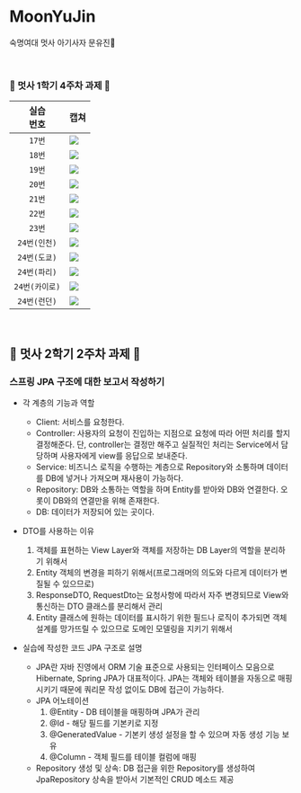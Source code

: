 # MoonYuJin
숙명여대 멋사 아기사자 문유진🦁

<br>

### 🦁 멋사 1학기 4주차 과제 🦁

| 실습 <br> 번호 | 캡쳐 | 
|:------:|:------|
|`17번`|<img src="https://github.com/Likelion-at-SMWU-11th/MoonYuJin/assets/74898231/9e9f9345-c113-4e58-af3a-de1548c71cfa">|
|`18번`|<img src="https://github.com/Likelion-at-SMWU-11th/MoonYuJin/assets/74898231/f63eafdb-ba7c-4d28-8ff0-1c46736fe37f">|
|`19번`|<img src="https://github.com/Likelion-at-SMWU-11th/MoonYuJin/assets/74898231/9e9f9345-c113-4e58-af3a-de1548c71cfa">|
|`20번`|<img src="https://github.com/Likelion-at-SMWU-11th/MoonYuJin/assets/74898231/77f50b94-47b2-40d5-a0da-8b8d54cfe807">|
|`21번`|<img src="https://github.com/Likelion-at-SMWU-11th/MoonYuJin/assets/74898231/9e9f9345-c113-4e58-af3a-de1548c71cfa">|
|`22번`|<img src="https://github.com/Likelion-at-SMWU-11th/MoonYuJin/assets/74898231/95f6e4c1-1105-41ba-8b30-5d5e0482d1a2">|
|`23번`|<img src="https://github.com/Likelion-at-SMWU-11th/MoonYuJin/assets/74898231/2bf82d10-014c-4a72-a638-1bb50660766b">|
|`24번(인천)`|<img src="https://github.com/Likelion-at-SMWU-11th/MoonYuJin/assets/74898231/da117967-2f8b-4da3-8cb9-6c9693df8419">|
|`24번(도쿄)`|<img src="https://github.com/Likelion-at-SMWU-11th/MoonYuJin/assets/74898231/38e527c0-41cf-4e8e-9592-03b4bdf4baaa">|
|`24번(파리)`|<img src="https://github.com/Likelion-at-SMWU-11th/MoonYuJin/assets/74898231/9afe02ce-2360-405b-b59b-c0c6465a33f6">|
|`24번(카이로)`|<img src="https://github.com/Likelion-at-SMWU-11th/MoonYuJin/assets/74898231/f8e59fd7-8b9f-42f9-bb48-cc56551f6e09">|
|`24번(런던)`|<img src="https://github.com/Likelion-at-SMWU-11th/MoonYuJin/assets/74898231/effddd39-aac4-4570-8ae4-f46bf552b775">|

<br>

## 🦁 멋사 2학기 2주차 과제 🦁
### 스프링 JPA 구조에 대한 보고서 작성하기

- 각 계층의 기능과 역할
  - Client: 서비스를 요청한다.
  - Controller: 사용자의 요청이 진입하는 지점으로 요청에 따라 어떤 처리를 할지 결정해준다. 단, controller는 결정만 해주고 실질적인 처리는 Service에서 담당하며 사용자에게 view를 응답으로 보내준다.
  - Service: 비즈니스 로직을 수행하는 계층으로 Repository와 소통하며 데이터를 DB에 넣거나 가져오며 재사용이 가능하다.
  - Repository: DB와 소통하는 역할을 하며 Entity를 받아와 DB와 연결한다. 오롯이 DB와의 연결만을 위해 존재한다.
  - DB: 데이터가 저장되어 있는 곳이다.
- DTO를 사용하는 이유
  1. 객체를 표현하는 View Layer와 객체를 저장하는 DB Layer의 역할을 분리하기 위해서
  2. Entity 객체의 변경을 피하기 위해서(프로그래머의 의도와 다르게 데이터가 변질될 수 있으므로)
  3. ResponseDTO, RequestDto는 요청사항에 따라서 자주 변경되므로 View와 통신하는 DTO 클래스를 분리해서 관리
  4. Entity 클래스에 원하는 데이터를 표시하기 위한 필드나 로직이 추가되면 객체 설계를 망가뜨릴 수 있으므로 도메인 모델링을 지키기 위해서

- 실습에 작성한 코드 JPA 구조로 설명
  - JPA란 자바 진영에서 ORM 기술 표준으로 사용되는 인터페이스 모음으로 Hibernate, Spring JPA가 대표적이다. JPA는 객체와 테이블을 자동으로 매핑시키기 때문에 쿼리문 작성 없이도 DB에 접근이 가능하다.
  - JPA 어노테이션
    1. @Entity - DB 테이블을 매핑하며 JPA가 관리
    2. @Id - 해당 필드를 기본키로 지정
    3. @GeneratedValue - 기본키 생성 설정을 할 수 있으며 자동 생성 기능 보유
    4. @Column - 객체 필드를 테이블 컬럼에 매핑
  - Repository 생성 및 상속: DB 접근을 위한 Repository를 생성하여 JpaRepository 상속을 받아서 기본적인 CRUD 메소드 제공
